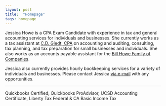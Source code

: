 ```yaml
---
layout: post
title:  "Homepage"
tags: homepage
---
```


Jessica Howe is a CPA Exam Candidate with experience in tax and general accounting services for individuals and businesses. She currently works as a tax assistant at [C.D. Giedt, CPA](http://www.cdgiedtcpa.com/) on accounting and auditing, consulting, tax planning, and tax preparation for small businesses and individuals. She also works as an accounts payable assistant for the [Bill Howe Family of Companies](http://www.billhowe.com).

Jessica also currently provides hourly bookkeeping services for a variety of individuals and businesses. Please contact Jessica [via e-mail](mailto:jessica@howe.tax) with any opportunities.

---

Quickbooks Certified, Quickbooks ProAdvisor, UCSD Accounting Certificate, Liberty Tax Federal & CA Basic Income Tax
